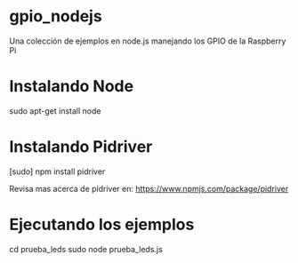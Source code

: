 # gpio_nodejs
Una colección de ejemplos en node.js manejando los GPIO de la Raspberry Pi

# Instalando Node
sudo apt-get install node

# Instalando Pidriver
[sudo] npm install pidriver

Revisa mas acerca de pidriver en:
https://www.npmjs.com/package/pidriver

# Ejecutando los ejemplos
cd prueba_leds
sudo node prueba_leds.js
